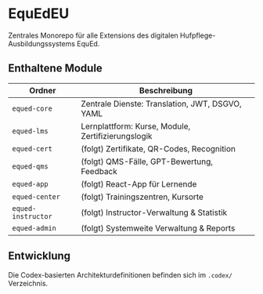 # EquEdEU

Zentrales Monorepo für alle Extensions des digitalen Hufpflege-Ausbildungssystems EquEd.

## Enthaltene Module

| Ordner           | Beschreibung |
|------------------|--------------|
| `equed-core`     | Zentrale Dienste: Translation, JWT, DSGVO, YAML |
| `equed-lms`      | Lernplattform: Kurse, Module, Zertifizierungslogik |
| `equed-cert`     | (folgt) Zertifikate, QR-Codes, Recognition |
| `equed-qms`      | (folgt) QMS-Fälle, GPT-Bewertung, Feedback |
| `equed-app`      | (folgt) React-App für Lernende |
| `equed-center`   | (folgt) Trainingszentren, Kursorte |
| `equed-instructor`| (folgt) Instructor-Verwaltung & Statistik |
| `equed-admin`    | (folgt) Systemweite Verwaltung & Reports |

## Entwicklung

Die Codex-basierten Architekturdefinitionen befinden sich im `.codex/` Verzeichnis.
